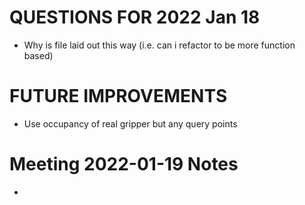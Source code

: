# QUESTIONS FOR 2022 Jan 18

- Why is file laid out this way (i.e. can i refactor to be more
function based)

# FUTURE IMPROVEMENTS

- Use occupancy of real gripper but any query points


# Meeting 2022-01-19 Notes
- 